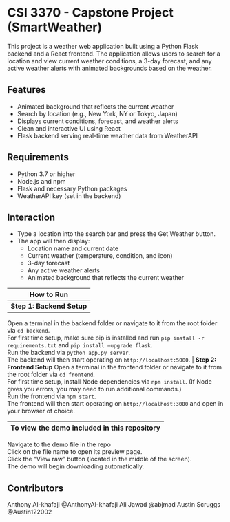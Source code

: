 # CSI 3370 - Capstone Project (SmartWeather)

This project is a weather web application built using a Python Flask backend and a React frontend. The application allows users to search for a location and view current weather conditions, a 3-day forecast, and any active weather alerts with animated backgrounds based on the weather.

## Features
- Animated background that reflects the current weather
- Search by location (e.g., New York, NY or Tokyo, Japan)
- Displays current conditions, forecast, and weather alerts
- Clean and interactive UI using React
- Flask backend serving real-time weather data from WeatherAPI

## Requirements
- Python 3.7 or higher
- Node.js and npm
- Flask and necessary Python packages
- WeatherAPI key (set in the backend)

## Interaction
- Type a location into the search bar and press the Get Weather button.
- The app will then display:
    - Location name and current date
    - Current weather (temperature, condition, and icon)
    - 3-day forecast
    - Any active weather alerts
    - Animated background that reflects the current weather

| How to Run |
| ---------- |
| **__Step 1: Backend Setup__**
Open a terminal in the backend folder or navigate to it from the root folder via `cd backend`. <br> For first time setup, make sure pip is installed and run `pip install -r requirements.txt` and `pip install —upgrade flask`. <br> Run the backend via `python app.py server`. <br> The backend will then start operating on `http://localhost:5000`.
| **__Step 2: Frontend Setup__**
Open a terminal in the frontend folder or navigate to it from the root folder via `cd frontend`. <br> For first time setup, install Node dependencies via `npm install`. (If Node gives you errors, you may need to run additional commands.) <br> Run the frontend via `npm start`. <br> The frontend will then start operating on `http://localhost:3000` and open in your browser of choice.

| To view the demo included in this repository |
| ---------- |
Navigate to the demo file in the repo <br> Click on the file name to open its preview page. <br> Click the “View raw” button (located in the middle of the screen). <br> The demo will begin downloading automatically.

## Contributors
Anthony Al-khafaji @AnthonyAl-khafaji
Ali Jawad @abjmad
Austin Scruggs @Austin122002
